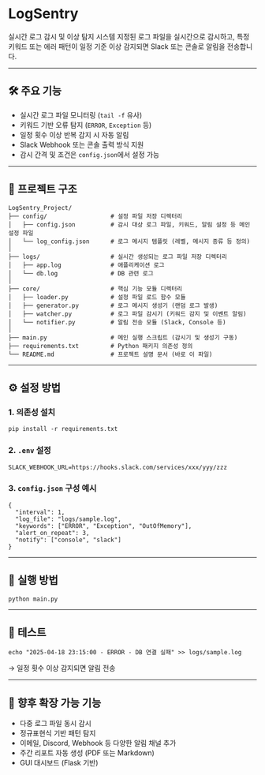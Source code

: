 # LogSentry

실시간 로그 감시 및 이상 탐지 시스템
지정된 로그 파일을 실시간으로 감시하고, 특정 키워드 또는 에러 패턴이 일정 기준 이상 감지되면 Slack 또는 콘솔로 알림을 전송합니다.

---

## 🛠 주요 기능

- 실시간 로그 파일 모니터링 (`tail -f` 유사)
- 키워드 기반 오류 탐지 (`ERROR`, `Exception` 등)
- 일정 횟수 이상 반복 감지 시 자동 알림
- Slack Webhook 또는 콘솔 출력 방식 지원
- 감시 간격 및 조건은 `config.json`에서 설정 가능

---

## 📁 프로젝트 구조

```
LogSentry_Project/
├── config/                  # 설정 파일 저장 디렉터리
│   ├── config.json          # 감시 대상 로그 파일, 키워드, 알림 설정 등 메인 설정 파일
│   └── log_config.json      # 로그 메시지 템플릿 (레벨, 메시지 종류 등 정의)
│
├── logs/                    # 실시간 생성되는 로그 파일 저장 디렉터리
│   ├── app.log              # 애플리케이션 로그
│   └── db.log               # DB 관련 로그
│
├── core/                    # 핵심 기능 모듈 디렉터리
│   ├── loader.py            # 설정 파일 로드 함수 모듈
│   ├── generator.py         # 로그 메시지 생성기 (랜덤 로그 발생)
│   ├── watcher.py           # 로그 파일 감시기 (키워드 감지 및 이벤트 알림)
│   └── notifier.py          # 알림 전송 모듈 (Slack, Console 등)
│
├── main.py                  # 메인 실행 스크립트 (감시기 및 생성기 구동)
├── requirements.txt         # Python 패키지 의존성 정의
└── README.md                # 프로젝트 설명 문서 (바로 이 파일)
```

---

## ⚙️ 설정 방법

### 1. 의존성 설치

```
pip install -r requirements.txt
```

### 2. `.env` 설정

```
SLACK_WEBHOOK_URL=https://hooks.slack.com/services/xxx/yyy/zzz
```

### 3. `config.json` 구성 예시

```
{
  "interval": 1,
  "log_file": "logs/sample.log",
  "keywords": ["ERROR", "Exception", "OutOfMemory"],
  "alert_on_repeat": 3,
  "notify": ["console", "slack"]
}
```

---

## 🚀 실행 방법

```
python main.py
```

---

## 🧪 테스트

```
echo "2025-04-18 23:15:00 - ERROR - DB 연결 실패" >> logs/sample.log
```

→ 일정 횟수 이상 감지되면 알림 전송

---

## 📌 향후 확장 가능 기능

- 다중 로그 파일 동시 감시
- 정규표현식 기반 패턴 탐지
- 이메일, Discord, Webhook 등 다양한 알림 채널 추가
- 주간 리포트 자동 생성 (PDF 또는 Markdown)
- GUI 대시보드 (Flask 기반)
